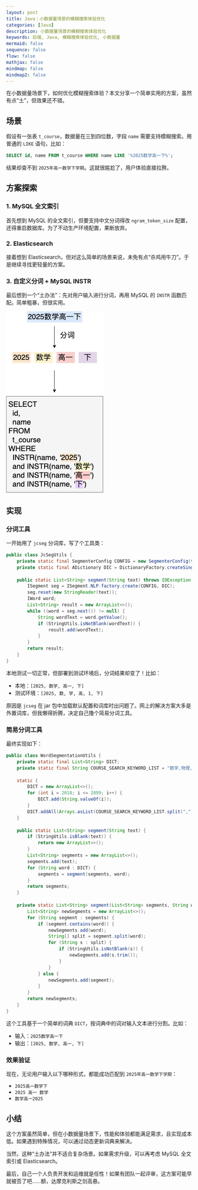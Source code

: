 ```yaml
---
layout: post
title: Java｜小数据量场景的模糊搜索体验优化
categories: [Java]
description: 小数据量场景的模糊搜索体验优化
keywords: 后端, Java, 模糊搜索体验优化, 小数据量
mermaid: false
sequence: false
flow: false
mathjax: false
mindmap: false
mindmap2: false
---
```


在小数据量场景下，如何优化模糊搜索体验？本文分享一个简单实用的方案，虽然有点“土”，但效果还不错。

## 场景

假设有一张表 `t_course`，数据量在三到四位数，字段 `name` 需要支持模糊搜索。用普通的 `LIKE` 语句，比如：

```sql
SELECT id, name FROM t_course WHERE name LIKE '%2025数学高一下%';
```

结果却查不到 `2025年高一数学下学期`。这就很尴尬了，用户体验直接拉胯。

## 方案探索

### 1. MySQL 全文索引

首先想到 MySQL 的全文索引，但要支持中文分词得改 `ngram_token_size` 配置，还得重启数据库。为了不动生产环境配置，果断放弃。

### 2. Elasticsearch

接着想到 Elasticsearch，但对这么简单的场景来说，未免有点“杀鸡用牛刀”。于是继续寻找更轻量的方案。

### 3. 自定义分词 + MySQL INSTR

最后想到一个“土办法”：先对用户输入进行分词，再用 MySQL 的 `INSTR` 函数匹配。简单粗暴，但很实用。

![](/images/posts/java/search-optimize-in-small-data.drawio.png)

## 实现

### 分词工具

一开始用了 `jcseg` 分词库，写了个工具类：

```java
public class JcSegUtils {
    private static final SegmenterConfig CONFIG = new SegmenterConfig(true);
    private static final ADictionary DIC = DictionaryFactory.createSingletonDictionary(CONFIG);

    public static List<String> segment(String text) throws IOException {
        ISegment seg = ISegment.NLP.factory.create(CONFIG, DIC);
        seg.reset(new StringReader(text));
        IWord word;
        List<String> result = new ArrayList<>();
        while ((word = seg.next()) != null) {
            String wordText = word.getValue();
            if (StringUtils.isNotBlank(wordText)) {
                result.add(wordText);
            }
        }
        return result;
    }
}
```

本地测试一切正常，但部署到测试环境后，分词结果却变了！比如：

- 本地：`[2025, 数学, 高一, 下]`
- 测试环境：`[2025, 数, 学, 高, 1, 下]`

原因是 `jcseg` 在 jar 包中加载默认配置和词库时出问题了。网上的解决方案大多是外置词库，但我懒得折腾，决定自己撸个简易分词工具。

### 简易分词工具

最终实现如下：

```java
public class WordSegmentationUtils {
    private static final List<String> DICT;
    private static final String COURSE_SEARCH_KEYWORD_LIST = "数学,物理,化学,生物,地理,历史,政治,英语,语文,高中,高一,高二,高三";

    static {
        DICT = new ArrayList<>();
        for (int i = 2018; i <= 2099; i++) {
            DICT.add(String.valueOf(i));
        }
        DICT.addAll(Arrays.asList(COURSE_SEARCH_KEYWORD_LIST.split(",")));
    }

    public static List<String> segment(String text) {
        if (StringUtils.isBlank(text)) {
            return new ArrayList<>();
        }
        List<String> segments = new ArrayList<>();
        segments.add(text);
        for (String word : DICT) {
            segments = segment(segments, word);
        }
        return segments;
    }

    private static List<String> segment(List<String> segments, String word) {
        List<String> newSegments = new ArrayList<>();
        for (String segment : segments) {
            if (segment.contains(word)) {
                newSegments.add(word);
                String[] split = segment.split(word);
                for (String s : split) {
                    if (StringUtils.isNotBlank(s)) {
                        newSegments.add(s.trim());
                    }
                }
            } else {
                newSegments.add(segment);
            }
        }
        return newSegments;
    }
}
```

这个工具基于一个简单的词典 `DICT`，按词典中的词对输入文本进行分割。比如：

- 输入：`2025数学高一下`
- 输出：`[2025, 数学, 高一, 下]`

### 效果验证

现在，无论用户输入以下哪种形式，都能成功匹配到 `2025年高一数学下学期`：

- `2025高一数学下`
- `2025 高一 数学`
- `数学高一2025`

## 小结

这个方案虽然简单，但在小数据量场景下，性能和体验都能满足需求，且实现成本低。如果遇到特殊情况，可以通过动态更新词典来解决。

当然，这种“土办法”并不适合复杂场景。如果需求升级，可以再考虑 MySQL 全文索引或 Elasticsearch。

最后，自己一个人负责开发和运维就是任性！如果有团队一起评审，这方案可能早就被否了吧……额，达摩克利斯之剑高悬。